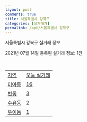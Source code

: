 ```yaml
---
layout: post
comments: true
title: 서울특별시 강북구
categories: [실거래가]
permalink: /apt/서울특별시 강북구
---
```


서울특별시 강북구 실거래 정보

2021년 07월 14일 등록된 실거래 정보: 1건

<script type="text/javascript">
  google.charts.load('current', {'packages':['corechart']});
  google.charts.setOnLoadCallback(drawChart);

  function drawChart() {
    var data = google.visualization.arrayToDataTable([['거래일', '매매', '전월세', '전매'], ['20-07', 69, 191, 0], ['20-08', 96, 185, 0], ['20-09', 82, 127, 0], ['20-10', 126, 187, 0], ['20-11', 108, 149, 0], ['20-12', 168, 156, 0], ['21-01', 112, 163, 0], ['21-02', 121, 150, 0], ['21-03', 82, 176, 0], ['21-04', 64, 128, 0], ['21-05', 87, 137, 0], ['21-06', 79, 110, 0], ['21-07', 6, 77, 0]]);

    var options = {
      title: '최근 1년간 유형별 거래량 추이',
      legend: { position: 'bottom' }
    };

    var chart = new google.visualization.LineChart(document.getElementById('columnchart_material'));
    chart.draw(data, (options));
  }
</script>

<div id="columnchart_material" style="width: 95%; margin-left: -35px"></div>
<br>
<table class="sortable">
  <tr>
    <td><a href="#">지역</a></td>
    <td><a href="#">오늘 실거래</a></td>
  </tr>

  
  <tr class="item">
    <td><a href="서울특별시 강북구 미아동">미아동</a></td>
    <td><a href="서울특별시 강북구 미아동">16</a></td>
  </tr>
    

  <tr class="item">
    <td><a href="서울특별시 강북구 번동">번동</a></td>
    <td><a href="서울특별시 강북구 번동">3</a></td>
  </tr>
    

  <tr class="item">
    <td><a href="서울특별시 강북구 수유동">수유동</a></td>
    <td><a href="서울특별시 강북구 수유동">2</a></td>
  </tr>
    

  <tr class="item">
    <td><a href="서울특별시 강북구 우이동">우이동</a></td>
    <td><a href="서울특별시 강북구 우이동">1</a></td>
  </tr>
    


</table>


    